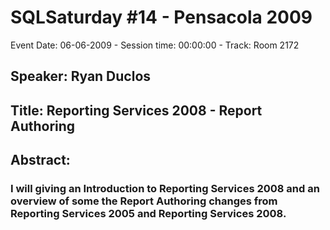 # SQLSaturday #14 - Pensacola 2009
Event Date: 06-06-2009 - Session time: 00:00:00 - Track: Room 2172
## Speaker: Ryan Duclos
## Title: Reporting Services 2008 - Report Authoring
## Abstract:
### I will giving an Introduction to Reporting Services 2008 and an overview of some the Report Authoring changes from Reporting Services 2005 and Reporting Services 2008.
